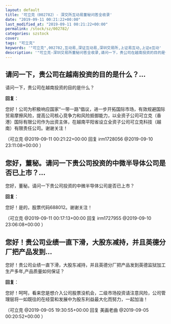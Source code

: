 ```yaml
---
layout: default
title: '可立克（002782）- 深交所互动易董秘问答全收录'
date: "2019-09-11 00:21:22+00:00"
last_modified_at: "2019-09-11 00:21:22+00:00"
permalink: /stock/sz/002782/
categories: szstock
cover: 
tags: "可立克"
keywords: '"可立克",002782,互动易,深证互动易,深圳交易所,上证易互动,上证e互动'
description: '"可立克-深圳交易所董秘问答全收录,请问一下，贵公司在越南投资的目的是什么？"'
---
```


## 请问一下，贵公司在越南投资的目的是什么？...

请问一下，贵公司在越南投资的目的是什么？

**回复**：

您好！公司为积极响应国家“一带一路”倡议，进一步开拓国际市场，有效规避国际贸易摩擦风险，提高公司核心竞争力和风险抵御能力，以全资子公司可立克（香港）国际有限公司作为出资主体，在越南平阳省设立全资子公司可立克科技（越南）有限责任公司。谢谢关注！ 

（可立克  @2019-09-11 00:21:22+00:00 回复 irm1728056  @2019-09-10 23:11:08+00:00 ）

## 您好，董秘。请问一下贵公司投资的中微半导体公司是否已上市？...

您好，董秘。请问一下贵公司投资的中微半导体公司是否已上市？

**回复**：

您好！是的，股票代码688012。谢谢关注！ 

（可立克  @2019-09-11 00:17:13+00:00 回复 irm1727955  @2019-09-10 23:06:08+00:00 ）

## 您好！贵公司业绩一直下滑，大股东减持，并且英德分厂把产品发到...

您好！贵公司业绩一直下滑，大股东减持，并且英德分厂把产品发到英德监狱加工生产多年,产品质量如何保证？

**回复**：

您好！呵呵，看来您是想介入公司股票没机会，二级市场投资请注意风险，公司管理层将一如既往的在经营和发展中为股东利益最大化而努力，一起加油！ 

（可立克  @2019-09-05 19:30:55+00:00 回复 美画老曲  @2019-09-05 00:20:52+00:00 ）


